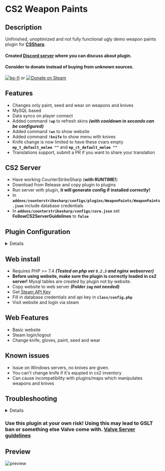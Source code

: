 # CS2 Weapon Paints

## Description
Unfinished, unoptimized and not fully functional ugly demo weapon paints plugin for **[CSSharp](https://docs.cssharp.dev/docs/guides/getting-started.html)**. 

#### Created [Discord server](https://discord.gg/d9CvaYPSFe) where you can discuss about plugin.

#### Consider to donate instead of buying from unknown sources.
[![ko-fi](https://ko-fi.com/img/githubbutton_sm.svg)](https://ko-fi.com/E1E2G0P2O) or [![Donate on Steam](https://github.com/Nereziel/cs2-WeaponPaints/assets/32937653/a0d53822-4ca7-4caf-83b4-e1a9b5f8c94e)](https://steamcommunity.com/tradeoffer/new/?partner=41515647&token=gW2W-nXE)

## Features
- Changes only paint, seed and wear on weapons and knives
- MySQL based
- Data syncs on player connect
- Added command **`!wp`** to refresh skins ***(with cooldown in seconds can be configured)***
- Added command **`!ws`** to show website
- Added command **`!knife`** to show menu with knives
- Knife change is now limited to have these cvars empty **`mp_t_default_melee ""`** and **`mp_ct_default_melee ""`**
- Translations support, submit a PR if you want to share your translation

## CS2 Server
- Have working CounterStrikeSharp (**with RUNTIME!**)
- Download from Release and copy plugin to plugins
- Run server with plugin, **it will generate config if installed correctly!**
- In **`addons/counterstrikesharp/configs/plugins/WeaponPaints/WeaponPaints.json`** include database credentials
- In **`addons/counterstrikesharp/configs/core.json`** set **FollowCS2ServerGuidelines** to **`false`**

## Plugin Configuration
<details>

<pre>{
	"Version": 4, // Don't touch
	"DatabaseHost": "", // MySQL host
	"DatabasePort": 3306, // MySQL port
	"DatabaseUser": "", // MySQL username
	"DatabasePassword": "", // MySQL user password
	"DatabaseName": "", // MySQL database name
	"CmdRefreshCooldownSeconds": 60, // Cooldown time in refreshing skins (!wp command)
	"Website": "example.com/skins", // Website used in WebsiteMessageCommand (!ws command)
"Additional": {
	"SkinVisibilityFix": true, // Enable or disable fix for skin visibility
	"KnifeEnabled": true, // Enable or disable knife feature
	"SkinEnabled": true, // Enable or disable skin feature
	"CommandWpEnabled": true, // Enable or disable refreshing command
	"CommandKillEnabled": true, // Enable or disable kill command
	"CommandKnife": "knife", // Name of knife menu command, u can change to for e.g, knives
	"CommandSkin": "ws", // Name of skin information command, u can change to for e.g, skins
	"CommandSkinSelection": "skins", // Name of skins menu command, u can change to for e.g, weapons
	"CommandRefresh": "wp", // Name of skin refreshing command, u can change to for e.g, refreshskins
	"CommandKill": "kill", // Name of kill command, u can change to for e.g, suicide
	"GiveRandomKnife": false,  // Give random knife to players if they didn't choose
	"GiveRandomSkins": false,  // Give random skins to players if they didn't choose
	"GiveKnifeAfterRemove": true
},
"ConfigVersion": 4  // Don't touch
}</pre>
</details>
    
## Web install
- Requires PHP >= 7.4 ***(Tested on php ver **`8.2.3`** and nginx webserver)***
- **Before using website, make sure the plugin is correctly loaded in cs2 server!** Mysql tables are created by plugin not by website.
- Copy website to web server ***(Folder `img` not needed)***
- Get [Steam API Key](https://steamcommunity.com/dev/apikey)
- Fill in database credentials and api key in **`class/config.php`**
- Visit website and login via steam

## Web Features
- Basic website
- Steam login/logout
- Change knife, gloves, paint, seed and wear

## Known issues
- Issue on Windows servers, no knives are given.
- You can't change knife if it's equpied in cs2 inventory
- Can cause incompatibility with plugins/maps which manipulates weapons and knives

## Troubleshooting
<details>

- **Skins are not changing:** Set **FollowCSGOGuidelines** to **`false`** in cssharp’s **core.json** config
- **Database error table does not exists:** Plugin is not loaded or configured with mysql credentials. Tables are auto-created by plugin
- **Knives are disappearing:** Set in config **GiveKnifeAfterRemove** to **`true`**
- **Knives are not changing for players:** You can't change knife if you have your own equipped
</details>

### Use this plugin at your own risk! Using this may lead to GSLT ban or something else Valve come with. [Valve Server guidelines](https://blog.counter-strike.net/index.php/server_guidelines/)

## Preview
![preview](https://github.com/Nereziel/cs2-WeaponPaints/blob/main/website/preview.png?raw=true)
